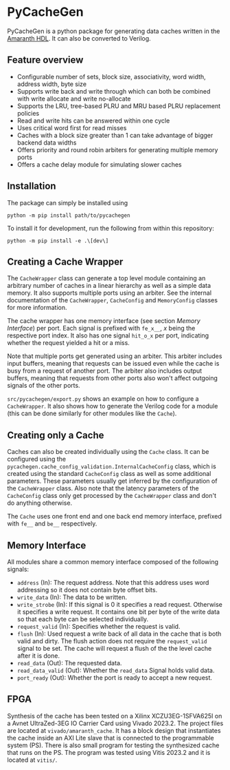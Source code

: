 # PyCacheGen

PyCacheGen is a python package for generating data caches written in the [Amaranth HDL](https://github.com/amaranth-lang/amaranth). It can also be converted to Verilog.

## Feature overview

- Configurable number of sets, block size, associativity, word width, address width, byte size
- Supports write back and write through which can both be combined with write allocate and write no-allocate
- Supports the LRU, tree-based PLRU and MRU based PLRU replacement policies
- Read and write hits can be answered within one cycle
- Uses critical word first for read misses
- Caches with a block size greater than 1 can take advantage of bigger backend data widths
- Offers priority and round robin arbiters for generating multiple memory ports
- Offers a cache delay module for simulating slower caches

## Installation

The package can simply be installed using

    python -m pip install path/to/pycachegen

To install it for development, run the following from within this repository:

    python -m pip install -e .\[dev\]

## Creating a Cache Wrapper

The `CacheWrapper` class can generate a top level module containing an arbitrary number of caches in a linear hierarchy as well as a simple data memory. It also supports multiple ports using an arbiter. See the internal documentation of the `CacheWrapper`, `CacheConfig` and `MemoryConfig` classes for more information.

The cache wrapper has one memory interface (see section *Memory Interface*) per port. Each signal is prefixed with `fe_x__`, *x* being the respective port index. It also has one signal `hit_o_x` per port, indicating whether the request yielded a hit or a miss.

Note that multiple ports get generated using an arbiter. This arbiter includes input buffers, meaning that requests can be issued even while the cache is busy from a request of another port. The arbiter also includes output buffers, meaning that requests from other ports also won't affect outgoing signals of the other ports.

`src/pycachegen/export.py` shows an example on how to configure a `CacheWrapper`. It also shows how to generate the Verilog code for a module (this can be done similarly for other modules like the `Cache`).

## Creating only a Cache

Caches can also be created individually using the `Cache` class. It can be configured using the `pycachegen.cache_config_validation.InternalCacheConfig` class, which is created using the standard `CacheConfig` class as well as some additional parameters. These parameters usually get inferred by the configuration of the `CacheWrapper` class. Also note that the latency parameters of the `CacheConfig` class only get processed by the `CacheWrapper` class and don't do anything otherwise.

The `Cache` uses one front end and one back end memory interface, prefixed with `fe__` and `be__` respectively.

## Memory Interface

All modules share a common memory interface composed of the following signals:

- `address` (In): The request address. Note that this address uses word addressing so it does not contain byte offset bits.
- `write_data` (In): The data to be written.
- `write_strobe` (In): If this signal is 0 it specifies a read request. Otherwise it specifies a write request. It contains one bit per byte of the write data so that each byte can be selected individually.
- `request_valid` (In): Specifies whether the request is valid.
- `flush` (In): Used request a write back of all data in the cache that is both valid and dirty. The flush action does not require the `request_valid` signal to be set. The cache will request a flush of the the level cache after it is done.
- `read_data` (Out): The requested data.
- `read_data_valid` (Out): Whether the `read_data` Signal holds valid data.
- `port_ready` (Out): Whether the port is ready to accept a new request.

## FPGA

Synthesis of the cache has been tested on a Xilinx XCZU3EG-1SFVA625I on a Avnet UltraZed-3EG IO Carrier Card using Vivado 2023.2. The project files are located at `vivado/amaranth_cache`. It has a block design that instantiates the cache inside an AXI Lite slave that is connected to the programmable system (PS). There is also small program for testing the synthesized cache that runs on the PS. The program was tested using Vitis 2023.2 and it is located at `vitis/`.
